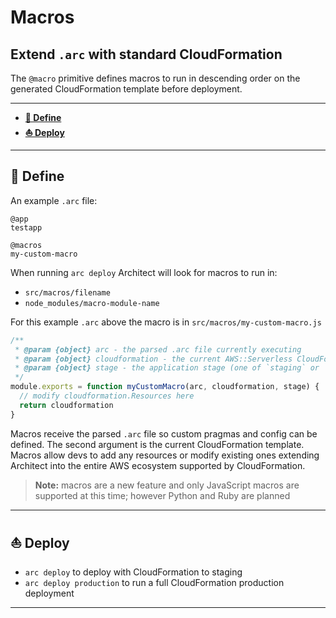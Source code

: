# Macros

## Extend `.arc` with standard CloudFormation

The `@macro` primitive defines macros to run in descending order on the generated CloudFormation template before deployment.

---

- <a href=#local><b>🚜 Define</b></a>
- <a href=#deploy><b>⛵️ Deploy</b></a>

---

<h2 id=local>🚜 Define</h2>

An example `.arc` file:

```arc
@app
testapp

@macros
my-custom-macro
```

When running `arc deploy` Architect will look for macros to run in:

- `src/macros/filename`
- `node_modules/macro-module-name`

For this example `.arc` above the macro is in `src/macros/my-custom-macro.js`

```javascript
/**
 * @param {object} arc - the parsed .arc file currently executing
 * @param {object} cloudformation - the current AWS::Serverless CloudFormation template
 * @param {object} stage - the application stage (one of `staging` or `production`)
 */
module.exports = function myCustomMacro(arc, cloudformation, stage) {
  // modify cloudformation.Resources here
  return cloudformation
}
```

Macros receive the parsed `.arc` file so custom pragmas and config can be defined. The second argument is the current CloudFormation template. Macros allow devs to add any resources or modify existing ones extending Architect into the entire AWS ecosystem supported by CloudFormation.

> **Note:** macros are a new feature and only JavaScript macros are supported at this time; however Python and Ruby are planned

---

<h2 id=deploy>⛵️ Deploy</h2>

- `arc deploy` to deploy with CloudFormation to staging
- `arc deploy production` to run a full CloudFormation production deployment

---

